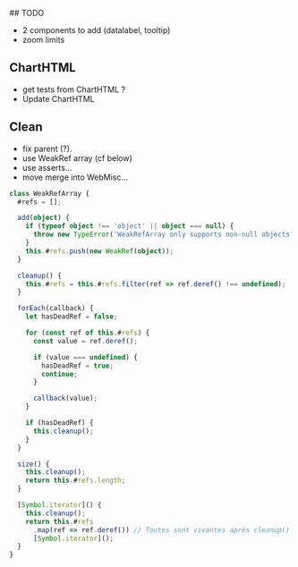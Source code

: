 ## TODO

- 2 components to add (datalabel, tooltip)
- zoom limits

## ChartHTML

- get tests from ChartHTML ?
- Update ChartHTML

## Clean

- fix parent (?).
- use WeakRef array (cf below)
- use asserts...
- move merge into WebMisc...

```ts
class WeakRefArray {
  #refs = [];

  add(object) {
    if (typeof object !== 'object' || object === null) {
      throw new TypeError('WeakRefArray only supports non-null objects.');
    }
    this.#refs.push(new WeakRef(object));
  }

  cleanup() {
    this.#refs = this.#refs.filter(ref => ref.deref() !== undefined);
  }

  forEach(callback) {
    let hasDeadRef = false;

    for (const ref of this.#refs) {
      const value = ref.deref();

      if (value === undefined) {
        hasDeadRef = true;
        continue;
      }

      callback(value);
    }

    if (hasDeadRef) {
      this.cleanup();
    }
  }

  size() {
    this.cleanup();
    return this.#refs.length;
  }

  [Symbol.iterator]() {
    this.cleanup();
    return this.#refs
      .map(ref => ref.deref()) // Toutes sont vivantes après cleanup()
      [Symbol.iterator]();
  }
}
```